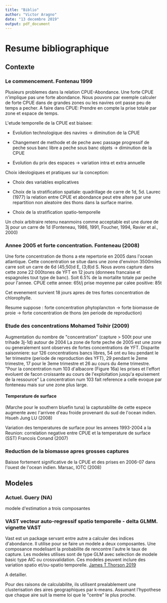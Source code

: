 ```yaml
---
title: "Biblio"
author: "Victor Aragno"
date: "13 decembre 2019"
output: pdf_document
---
```


# Resume bibliographique

## Contexte

### Le commencement. Fontenau 1999

Plusieurs problemes dans la relation CPUE-Abondance.
Une forte CPUE n'implique pas une forte abondance. Nous pouvons par exemple calculer de forte CPUE dans de grandes zones ou les navires ont passe peu de temps a pecher. A faire dans CPUE: Prendre en compte la prise totale par zone et espace de temps.

L'etude temporelle de la CPUE est biaisee:

- Evolution technologique des navires -> diminution de la CPUE

- Changement de methode et de peche avec passage progressif de peche sous banc libre a peche sous banc objets -> diminution de la CPUE

- Evolution du prix des espaces -> variation intra et extra annuelle

Choix ideologiques et pratiques sur la conception:

- Choix des variables explicatives 

- Choix de la stratification spatiale: quadrillage de carre de 1d, 5d. 
Laurec (1977) la relation entre CPUE et abondance peut etre altere par une repartition non aleatoire des thons dans la surface marine.

- Choix de la stratification spatio-temporelle

Un choix arbitraire retenu neanmoins comme acceptable est une duree de 3j pour un carre de 1d (Fonteneau, 1986, 1991, Foucher, 1994, Ravier et al., 2000)

### Annee 2005 et forte concentration. Fonteneau (2008)

Une forte concentration de thons a ete repertorie en 2005 dans l'ocean atlantique. Cette concentration se situe dans une zone d'environ 3500miles carre soit un carre de 6d (45;50)d E, (3;8)d S. Nous avons capture dans cette zone 22 000tones de YFT en 12 jours (donnees francaise et espagnoles tout type de banc). Soit 6.5% de la mortalite totale par peche pour l'annee. 
CPUE cette annee: 65t/j
prise moyenne par calee positive: 85t

Cet evenement survient 18 jours apres de tres fortes concentration de chlorophylle.

Resume suppose : forte concentration phytoplancton -> forte biomasse de proie -> forte concentration de thons (en periode de reproduction)

### Etude des concentrations Mohamed Toihir (2009)

Augmentation du nombre de "concentration" (capture > 500t pour une trihade 3j-1d) autour de 2004 
La zone de forte peche de 2005 est une zone ou generalement sont observes de fortes concentrations de YFT. 
Disparite saisonniere: sur 126 concentrations bancs libres, 54 ont eu lieu pendant le 1er trimestre (periode de reproduction des YFT), 29 pendant le 2eme trimestre, 17 pour le 3eme trimestre et 26 au cours du 4eme trimestre.
"Pour la concentration num 103 d'albacore (Figure 16a) les prises et l'effort evoluent de facon croissante au cours de l'exploitation jusqu'a epuisement de la ressource" La concentration num 103 fait reference a celle evoque par fonteneau mais sur une zone plus large.

#### Temperature de surface

(Marche pour le southern bluefin tuna) la capturabilite de cette espece augmente avec l'arrivee d'eau froide provenant du sud de l'ocean indien. Hsueh Jung LU (2008)

Variation des temperatures de surface pour les annees 1993-2004 a la Reunion: correlation negative entre CPUE et la temperature de surface (SST) Francois Conand (2007)

### Reduction de la biomasse apres grosses captures

Baisse fortement significative de la CPUE et des prises en 2006-07 dans l'ouest de l'ocean indien. Marsac, IOTC (2008)

## Modeles

### Actuel. Guery (NA)

modele d'estimation a trois composantes

### VAST vecteur auto-regressif spatio temporelle - delta GLMM. vignette VAST

Vast est un package servant entre autre a calculer des indices d'abondance. Il utilise pour se faire un modele a deux composantes. Une composance modelisant la probabilite de rencontre l'autre le taux de capture. Les modeles utilises sont de type GLM avec selection de modele basic type AIC ou crossvalidation. Ces modeles peuvent inclure des variation spatio et/ou-spatio temporelle. [James T.Thorson 2019](https://reader.elsevier.com/reader/sd/pii/S0165783618302820?token=76FFF5B826DDE56886047417091B0B2EF75184B35D3169E863CA15DB9CF018F70338FCDB6BCD7918128D0F6A8979B7BC)

A detailler.

Pour des raisons de calculabilite, ils utilisent prealablement une clusterisation des aires geographiques par k-means. Assumant l'hypothese que chaque aire suit la meme loi que le "centre" le plus proche. 
